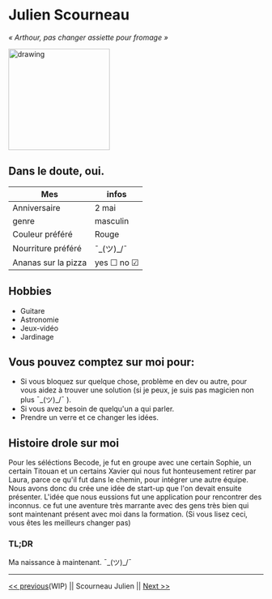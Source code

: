 # Julien Scourneau
*« Arthour, pas changer assiette pour fromage »*

<img src="https://media-exp1.licdn.com/dms/image/C4D03AQH3e9S_NOpYQw/profile-displayphoto-shrink_400_400/0/1655913251490?e=1662595200&v=beta&t=1O5ckfs5iqJbU5OS_W3umLJGOlrojMiRbYvdNHF0-Ng" alt="drawing" width="200" height="200"/>

## Dans le doute, oui.

| Mes  | infos |
|---|---|
| Anniversaire | 2 mai |
| genre | masculin |
| Couleur préféré | Rouge |
| Nourriture préféré | ¯\_(ツ)_/¯ |
| Ananas sur la pizza |  yes &#9744; no &#9745; |

## Hobbies
- Guitare
- Astronomie
- Jeux-vidéo
- Jardinage

## Vous pouvez comptez sur moi pour:

- Si vous bloquez sur quelque chose, problème en dev ou autre, pour vous aidez à trouver une solution (si je peux, je suis pas magicien non plus ¯\_(ツ)_/¯ ).
- Si vous avez besoin de quelqu'un a qui parler.
- Prendre un verre et ce changer les idées.

## Histoire drole sur moi

Pour les séléctions Becode, je fut en groupe avec une certain Sophie, un certain Titouan et un certains Xavier qui nous fut honteusement retirer par Laura, parce ce qu'il fut dans le chemin, pour intégrer une autre équipe. Nous avons donc du crée une idée de start-up que l'on devait ensuite présenter. L'idée que nous eussions fut une application pour rencontrer des inconnus. ce fut une aventure très marrante avec des gens très bien qui sont maintenant présent avec moi dans la formation. (Si vous lisez ceci, vous êtes les meilleurs changer pas)
### TL;DR
Ma naissance à maintenant. ¯\_(ツ)_/¯

---

[<< previous]()(WIP) || Scourneau Julien || [Next >>](https://github.com/EddyVer/Markdown/blob/dev/README.md)

